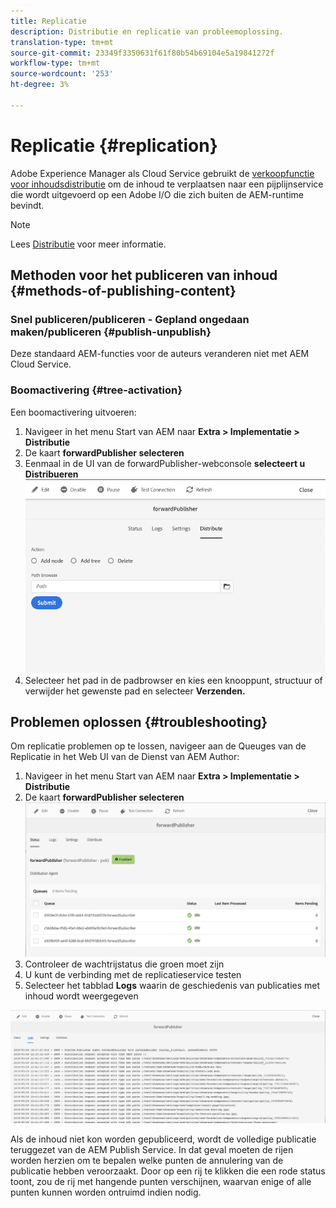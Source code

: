 ```yaml
---
title: Replicatie
description: Distributie en replicatie van probleemoplossing.
translation-type: tm+mt
source-git-commit: 23349f3350631f61f80b54b69104e5a19841272f
workflow-type: tm+mt
source-wordcount: '253'
ht-degree: 3%

---
```



# Replicatie {#replication}

Adobe Experience Manager als Cloud Service gebruikt de [verkoopfunctie voor inhoudsdistributie](https://sling.apache.org/documentation/bundles/content-distribution.html) om de inhoud te verplaatsen naar een pijplijnservice die wordt uitgevoerd op een Adobe I/O die zich buiten de AEM-runtime bevindt.

>[!NOTE]
>
>Lees [Distributie](/help/core-concepts/architecture.md#content-distribution) voor meer informatie.

## Methoden voor het publiceren van inhoud {#methods-of-publishing-content}

### Snel publiceren/publiceren - Gepland ongedaan maken/publiceren {#publish-unpublish}

Deze standaard AEM-functies voor de auteurs veranderen niet met AEM Cloud Service.

### Boomactivering {#tree-activation}

Een boomactivering uitvoeren:

1. Navigeer in het menu Start van AEM naar **Extra > Implementatie > Distributie**
2. De kaart **forwardPublisher selecteren**
3. Eenmaal in de UI van de forwardPublisher-webconsole **selecteert u Distribueren**
   ![](assets/distribute.png "DistributeDistribute")
4. Selecteer het pad in de padbrowser en kies een knooppunt, structuur of verwijder het gewenste pad en selecteer **Verzenden.**

## Problemen oplossen {#troubleshooting}

Om replicatie problemen op te lossen, navigeer aan de Queuges van de Replicatie in het Web UI van de Dienst van AEM Author:

1. Navigeer in het menu Start van AEM naar **Extra > Implementatie > Distributie**
2. De kaart **forwardPublisher selecteren**
   ![](assets/status.png "StatusStatus")
3. Controleer de wachtrijstatus die groen moet zijn
4. U kunt de verbinding met de replicatieservice testen
5. Selecteer het tabblad **Logs** waarin de geschiedenis van publicaties met inhoud wordt weergegeven

![](assets/logs.png "LogsLogs")

Als de inhoud niet kon worden gepubliceerd, wordt de volledige publicatie teruggezet van de AEM Publish Service.
In dat geval moeten de rijen worden herzien om te bepalen welke punten de annulering van de publicatie hebben veroorzaakt. Door op een rij te klikken die een rode status toont, zou de rij met hangende punten verschijnen, waarvan enige of alle punten kunnen worden ontruimd indien nodig.
